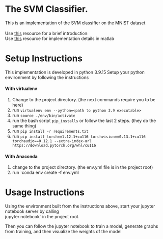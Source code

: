 # The SVM Classifier.

This is an implementation of the SVM classifier on the MNIST dataset
\
\
Use [this](https://www.robots.ox.ac.uk/~az/lectures/ml/lect2.pdf) resource for a brief introduction  
Use [this](https://www.robots.ox.ac.uk/~az/lectures/ml/matlab2.pdf) resource for implementation details in matlab


# Setup Instructions
This implementation is developed in python 3.9.15
Setup your python environment by following the instructions

#### With virtualenv
1. Change to the project directory. (the next commands require you to be here)
1. run `virtualenv env --python=<path to python 3.9 executable>`
1. run `source ./env/bin/activate`
1. run the bash script `pip_installs` or follow the last 2 steps. (they do the same thing)
1. run `pip install -r requirements.txt`
1. run `pip install torch==1.12.1+cu116 torchvision==0.13.1+cu116 torchaudio==0.12.1 --extra-index-url https://download.pytorch.org/whl/cu116`


#### With Anaconda
1. change to the project directory. (the env.yml file is in the project root)
1. run `conda env create -f env.yml

# Usage Instructions
Using the environment built from the instructions above, start your jupyter notebook server by calling  
jupyter notebook` in the project root.  

Then you can follow the jupyter notebook to train a model, generate graphs from training, and then visualize the weights of the model
